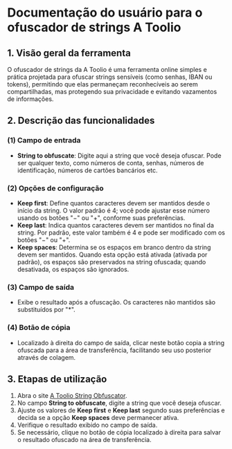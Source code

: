 # Documentação do usuário para o ofuscador de strings A Toolio

## 1. Visão geral da ferramenta

O ofuscador de strings da A Toolio é uma ferramenta online simples e prática projetada para ofuscar strings sensíveis (como senhas, IBAN ou tokens), permitindo que elas permaneçam reconhecíveis ao serem compartilhadas, mas protegendo sua privacidade e evitando vazamentos de informações.

## 2. Descrição das funcionalidades

### (1) **Campo de entrada**

* **String to obfuscate**: Digite aqui a string que você deseja ofuscar. Pode ser qualquer texto, como números de conta, senhas, números de identificação, números de cartões bancários etc.

### (2) **Opções de configuração**

* **Keep first**: Define quantos caracteres devem ser mantidos desde o início da string. O valor padrão é 4; você pode ajustar esse número usando os botões "−" ou "+", conforme suas preferências.
* **Keep last**: Indica quantos caracteres devem ser mantidos no final da string. Por padrão, este valor também é 4 e pode ser modificado com os botões "−" ou "+".
* **Keep spaces**: Determina se os espaços em branco dentro da string devem ser mantidos. Quando esta opção está ativada (ativada por padrão), os espaços são preservados na string ofuscada; quando desativada, os espaços são ignorados.

### (3) **Campo de saída**

* Exibe o resultado após a ofuscação. Os caracteres não mantidos são substituídos por "*".

### (4) **Botão de cópia**

* Localizado à direita do campo de saída, clicar neste botão copia a string ofuscada para a área de transferência, facilitando seu uso posterior através de colagem.

## 3. Etapas de utilização

1. Abra o site [A Toolio String Obfuscator](https://atoolio.com/string-obfuscator).
2. No campo **String to obfuscate**, digite a string que você deseja ofuscar.
3. Ajuste os valores de **Keep first** e **Keep last** segundo suas preferências e decida se a opção **Keep spaces** deve permanecer ativa.
4. Verifique o resultado exibido no campo de saída.
5. Se necessário, clique no botão de cópia localizado à direita para salvar o resultado ofuscado na área de transferência.